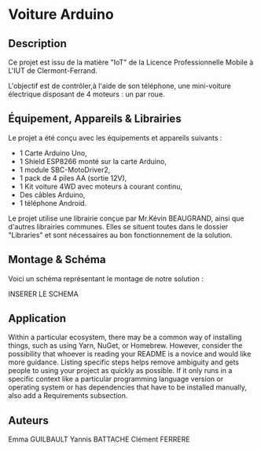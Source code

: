 # Voiture Arduino

## Description

Ce projet est issu de la matière "IoT" de la Licence Professionnelle Mobile à L'IUT de Clermont-Ferrand.

L'objectif est de contrôler,à l'aide de son téléphone, une mini-voiture électrique disposant de 4 moteurs : un par roue.

## Équipement, Appareils & Librairies

Le projet a été conçu avec les équipements et appareils suivants :
- 1 Carte Arduino Uno,
- 1 Shield ESP8266 monté sur la carte Arduino,
- 1 module SBC-MotoDriver2,
- 1 pack de 4 piles AA (sortie 12V),
- 1 Kit voiture 4WD avec moteurs à courant continu,
- Des câbles Arduino, 
- 1 téléphone Android.

Le projet utilise une librairie conçue par Mr.Kévin BEAUGRAND, ainsi que d'autres librairies communes. Elles se situent toutes dans le dossier "Libraries" et sont nécessaires au bon fonctionnement de la solution.

## Montage & Schéma

Voici un schéma représentant le montage de notre solution :

INSERER LE SCHEMA

## Application
Within a particular ecosystem, there may be a common way of installing things, such as using Yarn, NuGet, or Homebrew. However, consider the possibility that whoever is reading your README is a novice and would like more guidance. Listing specific steps helps remove ambiguity and gets people to using your project as quickly as possible. If it only runs in a specific context like a particular programming language version or operating system or has dependencies that have to be installed manually, also add a Requirements subsection.

## Auteurs
Emma GUILBAULT
Yannis BATTACHE
Clément FERRERE
